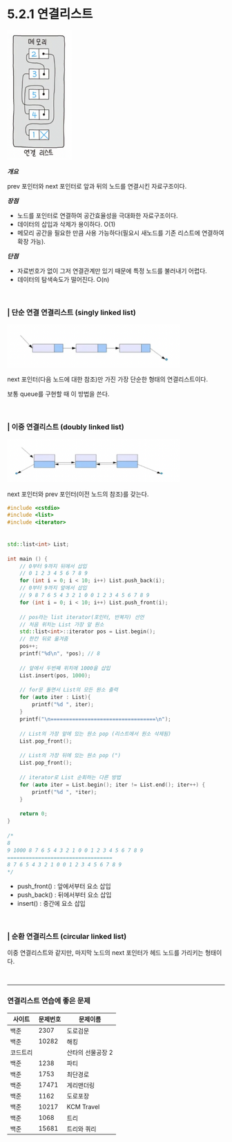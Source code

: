 # 5.2.1 연결리스트

<img src="../../assets/5.2/linkedlist.png" width="150px" height="300px">

<b> _개요_ </b>

prev 포인터와 next 포인터로 앞과 뒤의 노드를 연결시킨 자료구조이다.

<b> _장점_ </b>

- 노드를 포인터로 연결하여 공간효율성을 극대화한 자료구조이다.
- 데이터의 삽입과 삭제가 용이하다. O(1)
- 메모리 공간을 필요한 만큼 사용 가능하다(필요시 새노드를 기존 리스트에 연결하여 확장 가능).

<b> _단점_ </b>

- 자료번호가 없이 그저 연결관계만 있기 때문에 특정 노드를 불러내기 어렵다.
- 데이터의 탐색속도가 떨어진다. O(n)

<br />

### | 단순 연결 연결리스트 (singly linked list)

<img src="../../assets/5.2/single.png" width="400px" height="100px">

next 포인터(다음 노드에 대한 참조)만 가진 가장 단순한 형태의 연결리스트이다.

보통 queue를 구현할 때 이 방법을 쓴다.

<br />

### | 이중 연결리스트 (doubly linked list)

<img src="../../assets/5.2/double.png" width="400px" height="100px">

next 포인터와 prev 포인터(이전 노드의 참조)를 갖는다.

```cpp
#include <cstdio>
#include <list>
#include <iterator>


std::list<int> List;

int main () {
    // 0부터 9까지 뒤에서 삽입
    // 0 1 2 3 4 5 6 7 8 9
    for (int i = 0; i < 10; i++) List.push_back(i);
    // 0부터 9까지 앞에서 삽입
    // 9 8 7 6 5 4 3 2 1 0 0 1 2 3 4 5 6 7 8 9
    for (int i = 0; i < 10; i++) List.push_front(i);

    // pos라는 list iterator(포인터, 반복자) 선언
    // 처음 위치는 List 가장 앞 원소
    std::list<int>::iterator pos = List.begin();
    // 한칸 뒤로 옮겨줌
    pos++;
    printf("%d\n", *pos); // 8

    // 앞에서 두번째 위치에 1000을 삽입
    List.insert(pos, 1000);

    // for문 돌면서 List의 모든 원소 출력
    for (auto iter : List){
        printf("%d ", iter);
    }
    printf("\n==================================\n");

    // List의 가장 앞에 있는 원소 pop (리스트에서 원소 삭제됨)
    List.pop_front();

    // List의 가장 뒤에 있는 원소 pop (")
    List.pop_front();

    // iterator로 List 순회하는 다른 방법
    for (auto iter = List.begin(); iter != List.end(); iter++) {
        printf("%d ", *iter);
    }

    return 0;
}

/*
8
9 1000 8 7 6 5 4 3 2 1 0 0 1 2 3 4 5 6 7 8 9
==================================
8 7 6 5 4 3 2 1 0 0 1 2 3 4 5 6 7 8 9
*/
```

- push_front() : 앞에서부터 요소 삽입
- push_back() : 뒤에서부터 요소 삽입
- insert() : 중간에 요소 삽입

<br />

### | 순환 연결리스트 (circular linked list)

이중 연결리스트와 같지만, 마지막 노드의 next 포인터가 헤드 노드를 가리키는 형태이다.

<br />

---

### 연결리스트 연습에 좋은 문제

| 사이트   | 문제번호 | 문제이름          |
| -------- | -------- | ----------------- |
| 백준     | 2307     | 도로검문          |
| 백준     | 10282    | 해킹              |
| 코드트리 |          | 산타의 선물공장 2 |
| 백준     | 1238     | 파티              |
| 백준     | 1753     | 최단경로          |
| 백준     | 17471    | 게리맨더링        |
| 백준     | 1162     | 도로포장          |
| 백준     | 10217    | KCM Travel        |
| 백준     | 1068     | 트리              |
| 백준     | 15681    | 트리와 쿼리       |
